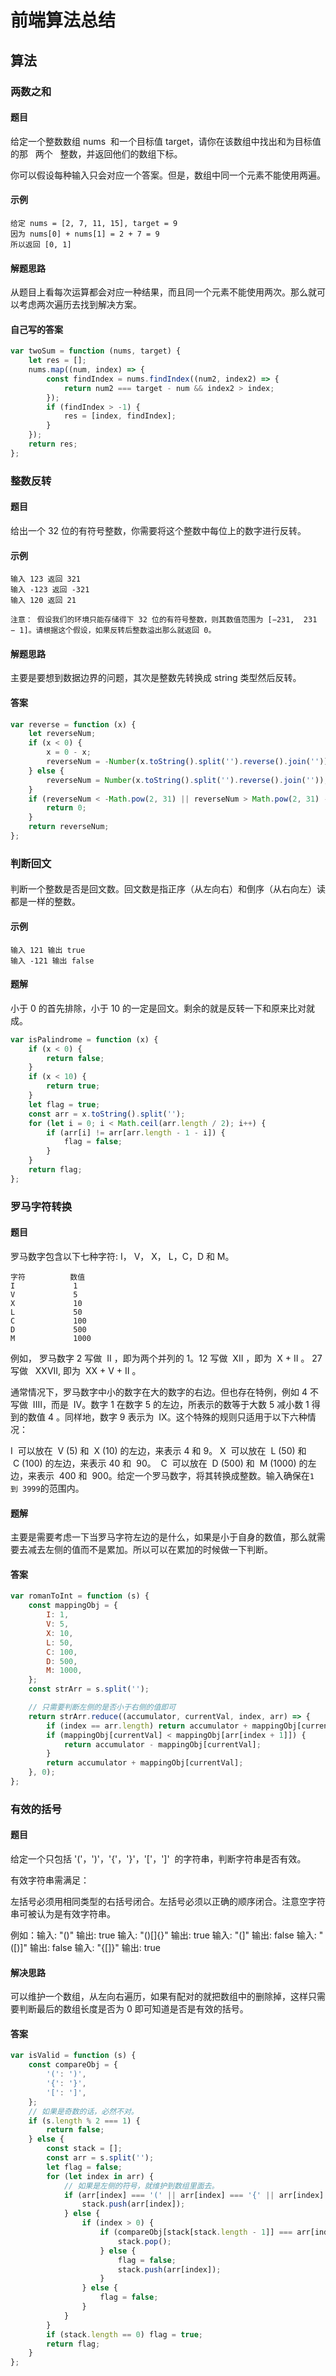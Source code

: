 # 前端算法总结

## 算法

### 两数之和

#### 题目

给定一个整数数组 nums  和一个目标值 target，请你在该数组中找出和为目标值的那   两个   整数，并返回他们的数组下标。

你可以假设每种输入只会对应一个答案。但是，数组中同一个元素不能使用两遍。

#### 示例

```text
给定 nums = [2, 7, 11, 15], target = 9
因为 nums[0] + nums[1] = 2 + 7 = 9
所以返回 [0, 1]
```

#### 解题思路

从题目上看每次运算都会对应一种结果，而且同一个元素不能使用两次。那么就可以考虑两次遍历去找到解决方案。

#### 自己写的答案

```js
var twoSum = function (nums, target) {
    let res = [];
    nums.map((num, index) => {
        const findIndex = nums.findIndex((num2, index2) => {
            return num2 === target - num && index2 > index;
        });
        if (findIndex > -1) {
            res = [index, findIndex];
        }
    });
    return res;
};
```

### 整数反转

#### 题目

给出一个 32 位的有符号整数，你需要将这个整数中每位上的数字进行反转。

#### 示例

```
输入 123 返回 321
输入 -123 返回 -321
输入 120 返回 21

注意： 假设我们的环境只能存储得下 32 位的有符号整数，则其数值范围为 [−231,  231 − 1]。请根据这个假设，如果反转后整数溢出那么就返回 0。
```

#### 解题思路

主要是要想到数据边界的问题，其次是整数先转换成 string 类型然后反转。

#### 答案

```js
var reverse = function (x) {
    let reverseNum;
    if (x < 0) {
        x = 0 - x;
        reverseNum = -Number(x.toString().split('').reverse().join(''));
    } else {
        reverseNum = Number(x.toString().split('').reverse().join(''));
    }
    if (reverseNum < -Math.pow(2, 31) || reverseNum > Math.pow(2, 31) - 1) {
        return 0;
    }
    return reverseNum;
};
```

### 判断回文

####

判断一个整数是否是回文数。回文数是指正序（从左向右）和倒序（从右向左）读都是一样的整数。

#### 示例

```
输入 121 输出 true
输入 -121 输出 false

```

#### 题解

小于 0 的首先排除，小于 10 的一定是回文。剩余的就是反转一下和原来比对就成。

```js
var isPalindrome = function (x) {
    if (x < 0) {
        return false;
    }
    if (x < 10) {
        return true;
    }
    let flag = true;
    const arr = x.toString().split('');
    for (let i = 0; i < Math.ceil(arr.length / 2); i++) {
        if (arr[i] != arr[arr.length - 1 - i]) {
            flag = false;
        }
    }
    return flag;
};
```

### 罗马字符转换

#### 题目

罗马数字包含以下七种字符: I， V， X， L，C，D 和 M。

```
字符          数值
I             1
V             5
X             10
L             50
C             100
D             500
M             1000
```

例如， 罗马数字 2 写做  II ，即为两个并列的 1。12 写做  XII ，即为  X + II 。 27 写做   XXVII, 即为  XX + V + II 。

通常情况下，罗马数字中小的数字在大的数字的右边。但也存在特例，例如 4 不写做  IIII，而是  IV。数字 1 在数字 5 的左边，所表示的数等于大数 5 减小数 1 得到的数值 4 。同样地，数字 9 表示为  IX。这个特殊的规则只适用于以下六种情况：

I  可以放在  V (5) 和  X (10) 的左边，来表示 4 和 9。 X  可以放在  L (50) 和  C (100) 的左边，来表示 40 和  90。  C  可以放在  D (500) 和  M (1000) 的左边，来表示  400 和  900。给定一个罗马数字，将其转换成整数。输入确保在`1 到 3999`的范围内。

#### 题解

主要是需要考虑一下当罗马字符左边的是什么，如果是小于自身的数值，那么就需要去减去左侧的值而不是累加。所以可以在累加的时候做一下判断。

#### 答案

```js
var romanToInt = function (s) {
    const mappingObj = {
        I: 1,
        V: 5,
        X: 10,
        L: 50,
        C: 100,
        D: 500,
        M: 1000,
    };
    const strArr = s.split('');

    // 只需要判断左侧的是否小于右侧的值即可
    return strArr.reduce((accumulator, currentVal, index, arr) => {
        if (index == arr.length) return accumulator + mappingObj[currentVal];
        if (mappingObj[currentVal] < mappingObj[arr[index + 1]]) {
            return accumulator - mappingObj[currentVal];
        }
        return accumulator + mappingObj[currentVal];
    }, 0);
};
```

### 有效的括号

#### 题目

给定一个只包括 '('，')'，'{'，'}'，'['，']'  的字符串，判断字符串是否有效。

有效字符串需满足：

左括号必须用相同类型的右括号闭合。左括号必须以正确的顺序闭合。注意空字符串可被认为是有效字符串。

例如：输入: "()" 输出: true 输入: "()[]{}" 输出: true 输入: "(]" 输出: false 输入: "([)]" 输出: false 输入: "{[]}" 输出: true

#### 解决思路

可以维护一个数组，从左向右遍历，如果有配对的就把数组中的删除掉，这样只需要判断最后的数组长度是否为 0 即可知道是否是有效的括号。

#### 答案

```js
var isValid = function (s) {
    const compareObj = {
        '(': ')',
        '{': '}',
        '[': ']',
    };
    // 如果是奇数的话，必然不对。
    if (s.length % 2 === 1) {
        return false;
    } else {
        const stack = [];
        const arr = s.split('');
        let flag = false;
        for (let index in arr) {
            // 如果是左侧的符号，就维护到数组里面去。
            if (arr[index] === '(' || arr[index] === '{' || arr[index] === '[') {
                stack.push(arr[index]);
            } else {
                if (index > 0) {
                    if (compareObj[stack[stack.length - 1]] === arr[index]) {
                        stack.pop();
                    } else {
                        flag = false;
                        stack.push(arr[index]);
                    }
                } else {
                    flag = false;
                }
            }
        }
        if (stack.length == 0) flag = true;
        return flag;
    }
};
```
